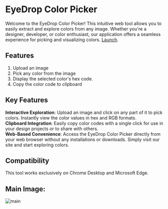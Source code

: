 # **EyeDrop Color Picker**
Welcome to the EyeDrop Color Picker! This intuitive web tool allows you to easily extract and explore colors from any image. Whether you're a designer, developer, or color enthusiast, our application offers a seamless experience for picking and visualizing colors.
[Launch](https://harshitrajpurohit.github.io/EyeDrop-color-picker/).

## **Features**
1. Upload an image
2. Pick any color from the image
3. Display the selected color's hex code.
4. Copy the color code to clipboard

## **Key Features**
**Interactive Exploration**: Upload an image and click on any part of it to pick colors. Instantly view the color values in hex and RGB formats. <br>
**Clipboard Integration**: Easily copy color codes with a single click for use in your design projects or to share with others. <br>
**Web-Based Convenience**: Access the EyeDrop Color Picker directly from your web browser without any installations or downloads. Simply visit our site and start exploring colors. <br>

## **Compatibility**
This tool works exclusively on Chrome Desktop and Microsoft Edge.

## **Main Image**: <br>

![main](https://github.com/user-attachments/assets/d45c7df6-15bc-4f66-9eed-b9a4ee2b9d54)
